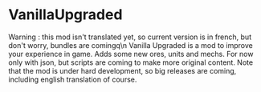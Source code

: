 # VanillaUpgraded
Warning : this mod isn't translated yet, so current version is in french, but don't worry, bundles are comingq\n
Vanilla Upgraded is a mod to improve your experience in game.
Adds some new ores, units and mechs.
For now only with json, but scripts are coming to make more original content.
Note that the mod is under hard development, so big releases are coming, including english translation of course.
